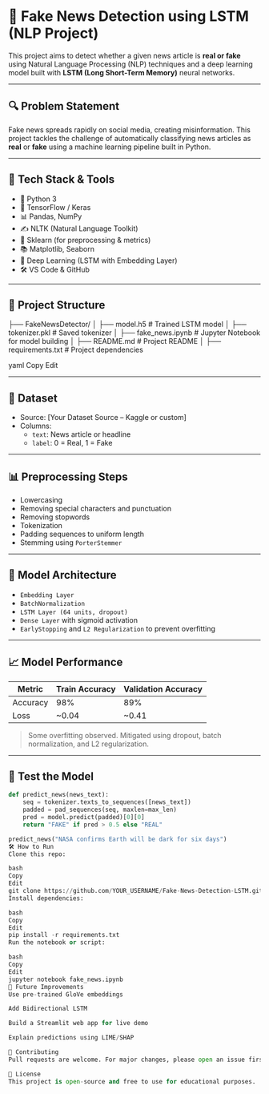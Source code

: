 # 📰 Fake News Detection using LSTM (NLP Project)

This project aims to detect whether a given news article is **real or fake** using Natural Language Processing (NLP) techniques and a deep learning model built with **LSTM (Long Short-Term Memory)** neural networks.

---

## 🔍 Problem Statement

Fake news spreads rapidly on social media, creating misinformation. This project tackles the challenge of automatically classifying news articles as **real** or **fake** using a machine learning pipeline built in Python.

---

## 🚀 Tech Stack & Tools

- 🐍 Python 3
- 🧠 TensorFlow / Keras
- 📊 Pandas, NumPy
- ✍️ NLTK (Natural Language Toolkit)
- 🧼 Sklearn (for preprocessing & metrics)
- 📚 Matplotlib, Seaborn
- 🧠 Deep Learning (LSTM with Embedding Layer)
- 🛠️ VS Code & GitHub

---

## 📁 Project Structure

├── FakeNewsDetector/
│ ├── model.h5 # Trained LSTM model
│ ├── tokenizer.pkl # Saved tokenizer
│ ├── fake_news.ipynb # Jupyter Notebook for model building
│ ├── README.md # Project README
│ ├── requirements.txt # Project dependencies

yaml
Copy
Edit

---

## 🧪 Dataset

- Source: [Your Dataset Source – Kaggle or custom]
- Columns:
  - `text`: News article or headline
  - `label`: 0 = Real, 1 = Fake

---

## 📊 Preprocessing Steps

- Lowercasing
- Removing special characters and punctuation
- Removing stopwords
- Tokenization
- Padding sequences to uniform length
- Stemming using `PorterStemmer`

---

## 🧠 Model Architecture

- `Embedding Layer`
- `BatchNormalization`
- `LSTM Layer (64 units, dropout)`
- `Dense Layer` with sigmoid activation
- `EarlyStopping` and `L2 Regularization` to prevent overfitting

---

## 📈 Model Performance

| Metric        | Train Accuracy | Validation Accuracy |
|---------------|----------------|---------------------|
| Accuracy      | 98%            | 89%                 |
| Loss          | ~0.04          | ~0.41               |

> Some overfitting observed. Mitigated using dropout, batch normalization, and L2 regularization.

---

## 🧪 Test the Model

```python
def predict_news(news_text):
    seq = tokenizer.texts_to_sequences([news_text])
    padded = pad_sequences(seq, maxlen=max_len)
    pred = model.predict(padded)[0][0]
    return "FAKE" if pred > 0.5 else "REAL"

predict_news("NASA confirms Earth will be dark for six days")
🛠️ How to Run
Clone this repo:

bash
Copy
Edit
git clone https://github.com/YOUR_USERNAME/Fake-News-Detection-LSTM.git
Install dependencies:

bash
Copy
Edit
pip install -r requirements.txt
Run the notebook or script:

bash
Copy
Edit
jupyter notebook fake_news.ipynb
📌 Future Improvements
Use pre-trained GloVe embeddings

Add Bidirectional LSTM

Build a Streamlit web app for live demo

Explain predictions using LIME/SHAP

🤝 Contributing
Pull requests are welcome. For major changes, please open an issue first.

📜 License
This project is open-source and free to use for educational purposes.